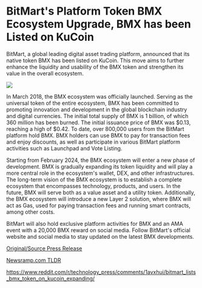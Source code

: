 # BitMart's Platform Token BMX Ecosystem Upgrade, BMX has been Listed on KuCoin

BitMart, a global leading digital asset trading platform, announced that its native token BMX has been listed on KuCoin. This move aims to further enhance the liquidity and usability of the BMX token and strengthen its value in the overall ecosystem.

![](https://api.blockchainwire.io/uploads/BitMartExchange/editor_image/ce5b03e7-6f0d-45f1-8307-f1fa67e76bc2.jpg)

In March 2018, the BMX ecosystem was officially launched. Serving as the universal token of the entire ecosystem, BMX has been committed to promoting innovation and development in the global blockchain industry and digital currencies. The initial total supply of BMX is 1 billion, of which 360 million has been burned. The initial issuance price of BMX was $0.13, reaching a high of $0.42. To date, over 800,000 users from the BitMart platform hold BMX. BMX holders can use BMX to pay for transaction fees and enjoy discounts, as well as participate in various BitMart platform activities such as Launchpad and Vote Listing.

Starting from February 2024, the BMX ecosystem will enter a new phase of development. BMX is gradually expanding its token liquidity and will play a more central role in the ecosystem's wallet, DEX, and other infrastructures. The long-term vision of the BMX ecosystem is to establish a complete ecosystem that encompasses technology, products, and users. In the future, BMX will serve both as a value asset and a utility token. Additionally, the BMX ecosystem will introduce a new Layer 2 solution, where BMX will act as Gas, used for paying transaction fees and running smart contracts, among other costs.

BitMart will also hold exclusive platform activities for BMX and an AMA event with a 20,000 BMX reward on social media. Follow BitMart's official website and social media to stay updated on the latest BMX developments. 

[Original/Source Press Release](https://blockchainwire.io/press-release/bitmarts-platform-token-bmx-ecosystem-upgrade-bmx-has-been-listed-on-kucoin)
                    

[Newsramp.com TLDR](None) 

https://www.reddit.com/r/technology_press/comments/1avxhui/bitmart_lists_bmx_token_on_kucoin_expanding/